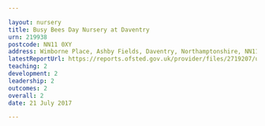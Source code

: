 ```yaml
---

layout: nursery
title: Busy Bees Day Nursery at Daventry
urn: 219938
postcode: NN11 0XY
address: Wimborne Place, Ashby Fields, Daventry, Northamptonshire, NN11 0XY
latestReportUrl: https://reports.ofsted.gov.uk/provider/files/2719207/urn/219938.pdf
teaching: 2
development: 2
leadership: 2
outcomes: 2
overall: 2
date: 21 July 2017

---
```

